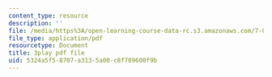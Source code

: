 ```yaml
---
content_type: resource
description: ''
file: /media/https%3A/open-learning-course-data-rc.s3.amazonaws.com/7-01sc-fundamentals-of-biology-fall-2011/5324a5f58707a3135a00c8f709600f9b_OBloWTHFPZc.pdf
file_type: application/pdf
resourcetype: Document
title: 3play pdf file
uid: 5324a5f5-8707-a313-5a00-c8f709600f9b
---
```

